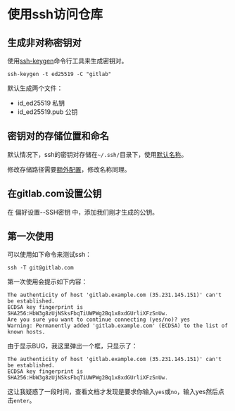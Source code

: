 # 使用ssh访问仓库

## 生成非对称密钥对

使用[ssh-keygen](https://docs.gitlab.com/ee/user/ssh.html#generate-an-ssh-key-pair)命令行工具来生成密钥对。

```
ssh-keygen -t ed25519 -C "gitlab"
```

默认生成两个文件：

- id_ed25519 私钥
- id_ed25519.pub 公钥
## 密钥对的存储位置和命名

默认情况下，ssh的密钥对存储在`~/.ssh/`目录下，使用[默认名称](https://docs.gitlab.com/ee/user/ssh.html#see-if-you-have-an-existing-ssh-key-pair)。

修改存储路径需要[额外配置](https://docs.gitlab.com/ee/user/ssh.html#configure-ssh-to-point-to-a-different-directory)，修改名称同理。

## 在gitlab.com设置公钥

在 偏好设置--SSH密钥 中，添加我们刚才生成的公钥。

## 第一次使用

可以使用如下命令来测试ssh：

```
ssh -T git@gitlab.com
```

第一次使用会提示如下内容：

```
The authenticity of host 'gitlab.example.com (35.231.145.151)' can't be established.
ECDSA key fingerprint is SHA256:HbW3g8zUjNSksFbqTiUWPWg2Bq1x8xdGUrliXFzSnUw.
Are you sure you want to continue connecting (yes/no)? yes
Warning: Permanently added 'gitlab.example.com' (ECDSA) to the list of known hosts.
```

由于显示BUG，我这里弹出一个框，只显示了：

```
The authenticity of host 'gitlab.example.com (35.231.145.151)' can't be established.
ECDSA key fingerprint is SHA256:HbW3g8zUjNSksFbqTiUWPWg2Bq1x8xdGUrliXFzSnUw.
```

这让我疑惑了一段时间，查看文档才发现是要求你输入`yes`或`no`，输入yes然后点击`enter`。

